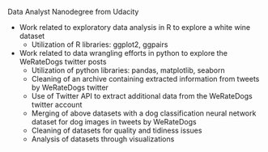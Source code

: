Data Analyst Nanodegree from Udacity
- Work related to exploratory data analysis in R to explore a white wine dataset
    - Utilization of R libraries: ggplot2, ggpairs
- Work related to data wrangling efforts in python to explore the WeRateDogs twitter posts
    - Utilization of python libraries: pandas, matplotlib, seaborn
    - Cleaning of an archive containing extracted information from tweets by WeRateDogs twitter
    - Use of Twitter API to extract additional data from the WeRateDogs twitter account
    - Merging of above datasets with a dog classification neural network dataset for dog images in tweets by WeRateDogs
    - Cleaning of datasets for quality and tidiness issues
    - Analysis of datasets through visualizations
